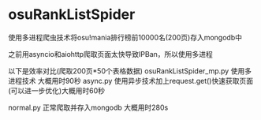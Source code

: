 # osuRankListSpider
使用多进程爬虫技术将osu!mania排行榜前10000名(200页)存入mongodb中

  之前用asyncio和aiohttp爬取页面太快导致IPBan，所以使用多进程


以下是效率对比(爬取200页*50个表格数据)
osuRankListSpider_mp.py 使用多进程技术 大概用时90秒
async.py 使用异步技术加上request.get()快速获取页面 (可以进一步优化)大概用时60秒

normal.py 正常爬取并存入mongodb 大概用时280s
